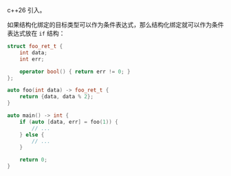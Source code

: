 c++26 引入。

如果结构化绑定的目标类型可以作为条件表达式，那么结构化绑定就可以作为条件表达式放在 `if` 结构：

```cpp
struct foo_ret_t {
    int data;
    int err;

    operator bool() { return err != 0; }
};

auto foo(int data) -> foo_ret_t {
    return {data, data % 2};
}

auto main() -> int {
    if (auto [data, err] = foo(1)) {
        // ...
    } else {
        // ...
    }

    return 0;
}
```

